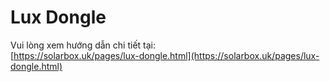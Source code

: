 # Lux Dongle
Vui lòng xem hướng dẫn chi tiết tại:  
[https://solarbox.uk/pages/lux-dongle.html](https://solarbox.uk/pages/lux-dongle.html)